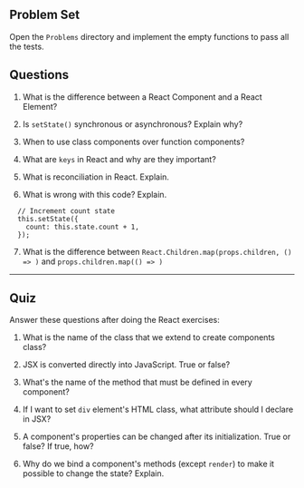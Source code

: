 ## Problem Set

Open the `Problems` directory and implement the empty functions to pass all the tests.

## Questions

1) What is the difference between a React Component and a React Element?

2) Is `setState()` synchronous or asynchronous? Explain why?

3) When to use class components over function components?

4) What are `keys` in React and why are they important?

5) What is reconciliation in React. Explain.

6) What is wrong with this code? Explain.

  ```
    // Increment count state
    this.setState({
      count: this.state.count + 1,
    });
  ```

7) What is the difference between `React.Children.map(props.children, () => )` and `props.children.map(() => )`

---

## Quiz

Answer these questions after doing the React exercises:

1) What is the name of the class that we extend to create components class?

2) JSX is converted directly into JavaScript. True or false?

3) What's the name of the method that must be defined in every component?

4) If I want to set `div` element's HTML class, what attribute should I declare in JSX?

5) A component's properties can be changed after its initialization. True or false? If true, how?

6) Why do we bind a component's methods (except `render`) to make it possible to change the state? Explain.
